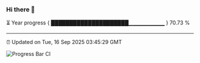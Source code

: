 ### Hi there 👋

⏳ Year progress { █████████████████████▁▁▁▁▁▁▁▁▁ } 70.73 %

---

⏰ Updated on Tue, 16 Sep 2025 03:45:29 GMT

![Progress Bar CI](https://github.com/IshwaranRudhara/GIT-ACTION/workflows/Progress%20Bar%20CI/badge.svg)

